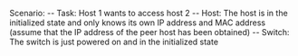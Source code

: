 Scenario:
-- Task: Host 1 wants to access host 2
-- Host: The host is in the initialized state and only knows its own IP address and MAC address (assume that the IP address of the peer host has been obtained)
-- Switch: The switch is just powered on and in the initialized state